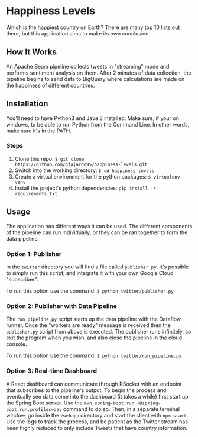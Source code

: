 # Happiness Levels
Which is the happiest country on Earth? There are many top 10 lists out there, but this application aims to make its own conclusion. 


## How It Works
An Apache Beam pipeline collects tweets in "streaming" mode and performs sentiment analysis on them. After 2 minutes of data collection, the pipeline begins to send data to BigQuery where calculations are made on the happiness of different countries.

## Installation
You'll need to have Python3 and Java 8 installed. Make sure, if your on windows, to be able to run Python from the 
Command Line. In other words, make sure it's in the PATH.

### Steps
1. Clone this repo: `$ git clone https://github.com/gfajardo95/happiness-levels.git`
2. Switch into the working directory: `$ cd happiness-levels`
3. Create a virtual environment for the python packages: `$ virtualenv venv`
4. Install the project's python dependencies: `pip install -r requirements.txt`

## Usage
The application has different ways it can be used. The different components of the pipeline can run individually, or 
they can be ran together to form the data pipeline.

### Option 1: Publisher
In the `twitter` directory you will find a file called `publisher.py`. It's possible to simply run this 
script, and integrate it with your own Google Cloud "subscriber".

To run this option use the command: `$ python twitter/publisher.py`

### Option 2: Publisher with Data Pipeline
The `run_pipeline.py` script starts up the data pipeline with the Dataflow runner. Once the "workers are ready" message is received 
then the `publisher.py` script from above is executed. The publisher runs infinitely, so exit the program when you wish, and also 
close the pipeline in the cloud console.

To run this option use the command: `$ python twitter/run_pipeline.py`
 
### Option 3: Real-time Dashboard
A React dashboard can communicate through RSocket with an endpoint that subscribes to the pipeline's output. To begin 
the process and eventually see data come into the dashboard (it takes a while) first start up the Spring Boot server. Use the 
`mvn spring-boot:run -Dspring-boot.run.profiles=dev` command to do so. Then, in a separate terminal window, go inside the `/webapp` directory and start the client with `npm start`. Use the logs to track the process, and be patient as the Twitter stream has been 
highly reduced to only include Tweets that have country information.
